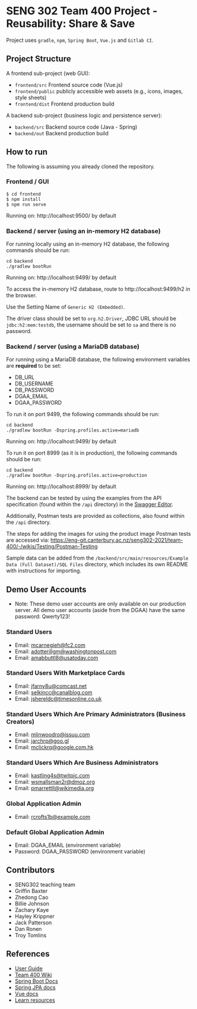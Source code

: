 # SENG 302 Team 400 Project - Reusability: Share & Save

Project uses `gradle`, `npm`, `Spring Boot`, `Vue.js` and `Gitlab CI`.

## Project Structure

A frontend sub-project (web GUI):

- `frontend/src` Frontend source code (Vue.js)
- `frontend/public` publicly accessible web assets (e.g., icons, images, style sheets)
- `frontend/dist` Frontend production build

A backend sub-project (business logic and persistence server):

- `backend/src` Backend source code (Java - Spring)
- `backend/out` Backend production build

## How to run

The following is assuming you already cloned the repository.

### Frontend / GUI

    $ cd frontend
    $ npm install
    $ npm run serve

Running on: http://localhost:9500/ by default

### Backend / server (using an in-memory H2 database)

For running locally using an in-memory H2 database, the following commands should be run:

    cd backend
    ./gradlew bootRun

Running on: http://localhost:9499/ by default

To access the in-memory H2 database, route to http://localhost:9499/h2 in the browser.

Use the Setting Name of `Generic H2 (Embedded)`.

The driver class should be set to `org.h2.Driver`, JDBC URL should be `jdbc:h2:mem:testdb`, the username should be set to `sa` and there is no password.

### Backend / server (using a MariaDB database)

For running using a MariaDB database, the following environment variables are **required** to be set:
* DB_URL
* DB_USERNAME
* DB_PASSWORD
* DGAA_EMAIL
* DGAA_PASSWORD

To run it on port 9499, the following commands should be run:

    cd backend
    ./gradlew bootRun -Dspring.profiles.active=mariadb

Running on: http://localhost:9499/ by default

To run it on port 8999 (as it is in production), the following commands should be run:

    cd backend
    ./gradlew bootRun -Dspring.profiles.active=production

Running on: http://localhost:8999/ by default

The backend can be tested by using the examples from the API specification (found within the `/api` directory) in the [Swagger Editor](https://editor.swagger.io/).

Additionally, Postman tests are provided as collections, also found within the `/api` directory.

The steps for adding the images for using the product image Postman tests are accessed via:
https://eng-git.canterbury.ac.nz/seng302-2021/team-400/-/wikis/Testing/Postman-Testing

Sample data can be added from the `/backend/src/main/resources/Example Data (Full Dataset)/SQL Files` directory, which includes its own README with instructions for importing.

## Demo User Accounts
- Note: These demo user accounts are only available on our production server. All demo user accounts (aside from the DGAA) have the same password: Qwerty123!

### Standard Users
- Email: mcarnegieh@fc2.com
- Email: adotterillgm@washingtonpost.com
- Email: amabbuttl8@usatoday.com

### Standard Users With Marketplace Cards
- Email: jfarny8u@comcast.net
- Email: selkincc@canalblog.com
- Email: jshereldc@timesonline.co.uk

### Standard Users Which Are Primary Administrators (Business Creators)
- Email: mlinwoodro@issuu.com
- Email: jarchrp@goo.gl
- Email: mclickrq@google.com.hk

### Standard Users Which Are Business Administrators
- Email: kastling4s@twitpic.com
- Email: wsmallsman2r@dmoz.org
- Email: pmarrettll@wikimedia.org

### Global Application Admin
- Email: rcrofts1b@example.com

### Default Global Application Admin
- Email: DGAA_EMAIL (environment variable)
- Password: DGAA_PASSWORD (environment variable)



## Contributors

- SENG302 teaching team
- Griffin Baxter
- Zhedong Cao
- Billie Johnson
- Zachary Kaye
- Hayley Krippner
- Jack Patterson
- Dan Ronen
- Troy Tomlins

## References

- [User Guide](https://eng-git.canterbury.ac.nz/seng302-2021/team-400/-/wikis/User%20Guide)
- [Team 400 Wiki](https://eng-git.canterbury.ac.nz/seng302-2021/team-400/-/wikis/home)
- [Spring Boot Docs](https://docs.spring.io/spring-boot/docs/current/reference/htmlsingle/)
- [Spring JPA docs](https://docs.spring.io/spring-data/jpa/docs/current/reference/html/)
- [Vue docs](https://vuejs.org/v2/guide/)
- [Learn resources](https://learn.canterbury.ac.nz/course/view.php?id=10577&section=11)
